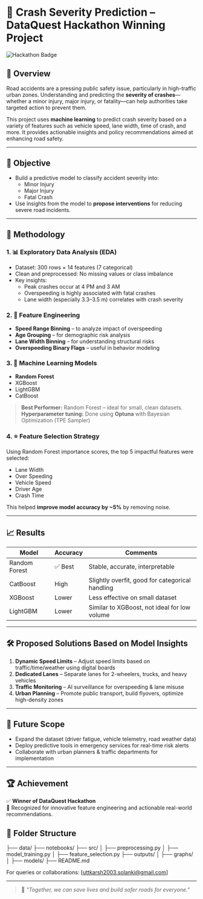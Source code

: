 # 🚦 Crash Severity Prediction – DataQuest Hackathon Winning Project

![Hackathon Badge](https://img.shields.io/badge/Winner-DataQuest%20Hackathon-blueviolet?style=for-the-badge)

## 📌 Overview

Road accidents are a pressing public safety issue, particularly in high-traffic urban zones. Understanding and predicting the **severity of crashes**—whether a minor injury, major injury, or fatality—can help authorities take targeted action to prevent them.

This project uses **machine learning** to predict crash severity based on a variety of features such as vehicle speed, lane width, time of crash, and more. It provides actionable insights and policy recommendations aimed at enhancing road safety.

---

## 🎯 Objective

- Build a predictive model to classify accident severity into:
  - Minor Injury
  - Major Injury
  - Fatal Crash
- Use insights from the model to **propose interventions** for reducing severe road incidents.

---

## 🧠 Methodology

### 1. 📊 Exploratory Data Analysis (EDA)

- Dataset: 300 rows × 14 features (7 categorical)
- Clean and preprocessed: No missing values or class imbalance
- Key insights:
  - Peak crashes occur at 4 PM and 3 AM
  - Overspeeding is highly associated with fatal crashes
  - Lane width (especially 3.3–3.5 m) correlates with crash severity

### 2. 🔧 Feature Engineering

- **Speed Range Binning** – to analyze impact of overspeeding
- **Age Grouping** – for demographic risk analysis
- **Lane Width Binning** – for understanding structural risks
- **Overspeeding Binary Flags** – useful in behavior modeling

### 3. 🤖 Machine Learning Models

- **Random Forest**
- XGBoost
- LightGBM
- CatBoost

> **Best Performer:** Random Forest – ideal for small, clean datasets.  
> **Hyperparameter tuning:** Done using **Optuna** with Bayesian Optimization (TPE Sampler)

### 4. ⭐ Feature Selection Strategy

Using Random Forest importance scores, the top 5 impactful features were selected:
- Lane Width
- Over Speeding
- Vehicle Speed
- Driver Age
- Crash Time

This helped **improve model accuracy by ~5%** by removing noise.

---

## 📈 Results

| Model         | Accuracy | Comments                                         |
|---------------|----------|--------------------------------------------------|
| Random Forest | ✅ Best   | Stable, accurate, interpretable                  |
| CatBoost      | High     | Slightly overfit, good for categorical handling  |
| XGBoost       | Lower    | Less effective on small dataset                  |
| LightGBM      | Lower    | Similar to XGBoost, not ideal for low volume     |

---

## 🛠 Proposed Solutions Based on Model Insights

1. **Dynamic Speed Limits** – Adjust speed limits based on traffic/time/weather using digital boards
2. **Dedicated Lanes** – Separate lanes for 2-wheelers, trucks, and heavy vehicles
3. **Traffic Monitoring** – AI surveillance for overspeeding & lane misuse
4. **Urban Planning** – Promote public transport, build flyovers, optimize high-density zones

---

## 🔮 Future Scope

- Expand the dataset (driver fatigue, vehicle telemetry, road weather data)
- Deploy predictive tools in emergency services for real-time risk alerts
- Collaborate with urban planners & traffic departments for implementation

---

## 🏆 Achievement

✅ **Winner of DataQuest Hackathon**  
🏅 Recognized for innovative feature engineering and actionable real-world recommendations.


## 📂 Folder Structure
├── data/
├── notebooks/
├── src/
│ ├── preprocessing.py
│ ├── model_training.py
│ ├── feature_selection.py
├── outputs/
│ ├── graphs/
│ ├── models/
├── README.md

For queries or collaborations: [uttkarsh2003.solanki@gmail.com]

---

> 🚧 *"Together, we can save lives and build safer roads for everyone."*
